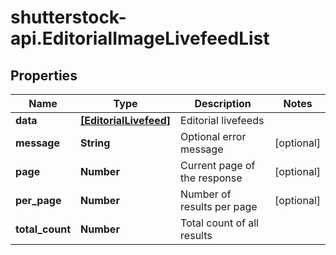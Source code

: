 # shutterstock-api.EditorialImageLivefeedList

## Properties
Name | Type | Description | Notes
------------ | ------------- | ------------- | -------------
**data** | [**[EditorialLivefeed]**](EditorialLivefeed.md) | Editorial livefeeds | 
**message** | **String** | Optional error message | [optional] 
**page** | **Number** | Current page of the response | [optional] 
**per_page** | **Number** | Number of results per page | [optional] 
**total_count** | **Number** | Total count of all results | 


